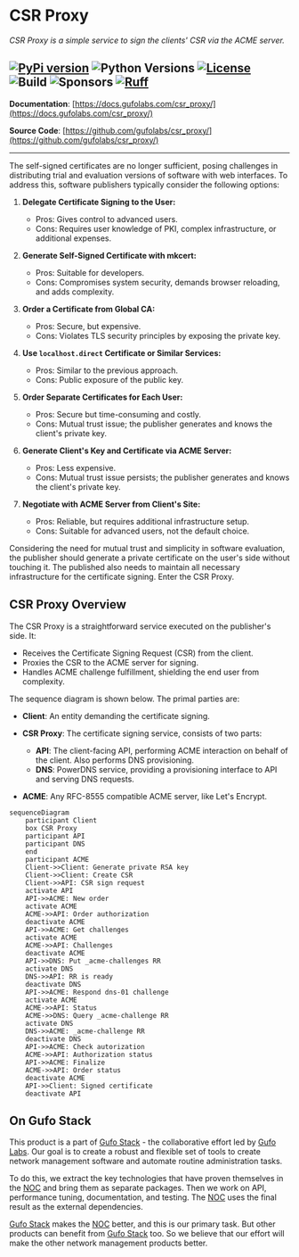 # CSR Proxy

*CSR Proxy is a simple service to sign the clients' CSR via the ACME server.*

[![PyPi version](https://img.shields.io/pypi/v/csr_proxy.svg)](https://pypi.python.org/pypi/csr_proxy/)
![Python Versions](https://img.shields.io/pypi/pyversions/csr_proxy)
[![License](https://img.shields.io/badge/License-BSD_3--Clause-blue.svg)](https://opensource.org/licenses/BSD-3-Clause)
![Build](https://img.shields.io/github/actions/workflow/status/gufolabs/csr_proxy/py-tests.yml?branch=master)
![Sponsors](https://img.shields.io/github/sponsors/gufolabs)
[![Ruff](https://img.shields.io/endpoint?url=https://raw.githubusercontent.com/charliermarsh/ruff/main/assets/badge/v0.json)](https://github.com/charliermarsh/ruff)
---

**Documentation**: [https://docs.gufolabs.com/csr_proxy/](https://docs.gufolabs.com/csr_proxy/)

**Source Code**: [https://github.com/gufolabs/csr_proxy/](https://github.com/gufolabs/csr_proxy/)

---
The self-signed certificates are no longer sufficient, posing challenges in distributing trial and evaluation versions of software with web interfaces. To address this, software publishers typically consider the following options:

1. **Delegate Certificate Signing to the User:**

    - Pros: Gives control to advanced users.
    - Cons: Requires user knowledge of PKI, complex infrastructure, or additional expenses.

2. **Generate Self-Signed Certificate with mkcert:**

    - Pros: Suitable for developers.
    - Cons: Compromises system security, demands browser reloading, and adds complexity.

3. **Order a Certificate from Global CA:**

    - Pros: Secure, but expensive.
    - Cons: Violates TLS security principles by exposing the private key.

4. **Use `localhost.direct` Certificate or Similar Services:**

    - Pros: Similar to the previous approach.
    - Cons: Public exposure of the public key.

5. **Order Separate Certificates for Each User:**

    - Pros: Secure but time-consuming and costly.
    - Cons: Mutual trust issue; the publisher generates and knows the client's private key.

6. **Generate Client's Key and Certificate via ACME Server:**

    - Pros: Less expensive.
    - Cons: Mutual trust issue persists; the publisher generates and knows the client's private key.

7. **Negotiate with ACME Server from Client's Site:**

    - Pros: Reliable, but requires additional infrastructure setup.
    - Cons: Suitable for advanced users, not the default choice.

Considering the need for mutual trust and simplicity in software evaluation, 
the publisher should generate a private certificate on the user's side without touching it.
The published also needs to maintain all necessary infrastructure for the certificate signing.
Enter the CSR Proxy.

## CSR Proxy Overview

The CSR Proxy is a straightforward service executed on the publisher's side. It:

- Receives the Certificate Signing Request (CSR) from the client.
- Proxies the CSR to the ACME server for signing.
- Handles ACME challenge fulfillment, shielding the end user from complexity.

The sequence diagram is shown below. The primal parties are:

- **Client**: An entity demanding the certificate signing.

- **CSR Proxy**: The certificate signing service, consists of two parts:

    - **API**: The client-facing API, performing ACME interaction on behalf of the client. Also performs DNS provisioning.
    - **DNS**: PowerDNS service, providing a provisioning interface to API and serving DNS requests.

- **ACME**: Any RFC-8555 compatible ACME server, like Let's Encrypt.

``` mermaid
sequenceDiagram
    participant Client
    box CSR Proxy
    participant API
    participant DNS
    end
    participant ACME
    Client->>Client: Generate private RSA key
    Client->>Client: Create CSR
    Client->>API: CSR sign request
    activate API
    API->>ACME: New order
    activate ACME
    ACME->>API: Order authorization
    deactivate ACME
    API->>ACME: Get challenges
    activate ACME
    ACME->>API: Challenges
    deactivate ACME
    API->>DNS: Put _acme-challenges RR
    activate DNS
    DNS->>API: RR is ready
    deactivate DNS
    API->>ACME: Respond dns-01 challenge
    activate ACME
    ACME->>API: Status
    ACME->>DNS: Query _acme-challenge RR
    activate DNS
    DNS->>ACME: _acme-challenge RR
    deactivate DNS
    API->>ACME: Check autorization
    ACME->>API: Authorization status
    API->>ACME: Finalize
    ACME->>API: Order status    
    deactivate ACME
    API->>Client: Signed certificate
    deactivate API    
```

## On Gufo Stack

This product is a part of [Gufo Stack][Gufo Stack] - the collaborative effort 
led by [Gufo Labs][Gufo Labs]. Our goal is to create a robust and flexible 
set of tools to create network management software and automate 
routine administration tasks.

To do this, we extract the key technologies that have proven themselves 
in the [NOC][NOC] and bring them as separate packages. Then we work on API,
performance tuning, documentation, and testing. The [NOC][NOC] uses the final result
as the external dependencies.

[Gufo Stack][Gufo Stack] makes the [NOC][NOC] better, and this is our primary task. But other products
can benefit from [Gufo Stack][Gufo Stack] too. So we believe that our effort will make 
the other network management products better.

[Gufo Labs]: https://gufolabs.com/
[Gufo Stack]: https://gufolabs.com/products/gufo-stack/
[NOC]: https://getnoc.com/
